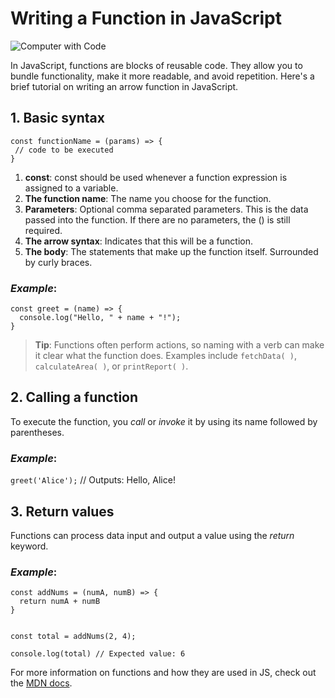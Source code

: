 # Writing a Function in JavaScript

![Computer with Code](https://images.unsplash.com/photo-1587620962725-abab7fe55159?auto=format&fit=crop&q=80&w=1631&ixlib=rb-4.0.3&ixid=M3wxMjA3fDB8MHxwaG90by1wYWdlfHx8fGVufDB8fHx8fA%3D%3D)


In JavaScript, functions are blocks of reusable code. They allow you to bundle functionality, make it more readable, and avoid repetition. Here's a brief tutorial on writing an arrow function in JavaScript.

## 1. Basic syntax

 ```
 const functionName = (params) => {
  // code to be executed
}
```

1. __const__: const should be used whenever a function expression is assigned to a variable.
1. __The function name__: The name you choose for the function.
1. __Parameters__: Optional comma separated parameters. This is the data passed into the function. If there are no parameters, the () is still required.
1. __The arrow syntax__: Indicates that this will be a function.
1. __The body__: The statements that make up the function itself. Surrounded by curly braces.

### ___Example___:

```
const greet = (name) => {
  console.log("Hello, " + name + "!");
}
```

> __Tip__: Functions often perform actions, so naming with a verb can make it clear what the function does. Examples include `fetchData( )`, `calculateArea( )`, or `printReport( )`. 

## 2. Calling a function

To execute the function, you _call_ or _invoke_ it by using its name followed by parentheses.

### ___Example___:

`greet('Alice');` // Outputs: Hello, Alice!

## 3. Return values

Functions can process data input and output a value using the _return_ keyword.

 ### ___Example___: 

```
const addNums = (numA, numB) => {
  return numA + numB
}


const total = addNums(2, 4);

console.log(total) // Expected value: 6
```

For more information on functions and how they are used in JS, check out the [MDN docs](https://developer.mozilla.org/en-US/docs/Web/JavaScript/Guide/Functions).
